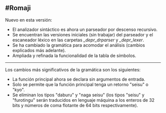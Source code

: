 #Romaji
---
Nuevo en esta versión:

- El analizador sintáctico es ahora un parseador por descenso recursivo.
- Se encuentran las versiones iniciales (sin trabajar) del parseador y el escaneador léxico en las carpetas _\_depr\_drparser_ y _\_depr\_lexer_.
- Se ha cambiado la gramática para acomodar el análisis (cambios explicados más adelante).
- Ampliada y refinada la funcionalidad de la tabla de símbolos.

---
Los cambios más significativos de la gramática son los siguientes:

- La función principal ahora se declara sin argumentos de entrada.
- Solo se permite que la función principal tenga un retorno "seisu" o "kyo".
- Se eliminan los tipos "daburu" y "naga seisu" (los tipos "seisu" y "furotingu" serán traducidos en lenguaje máquina a los enteros de 32 bits y números de coma flotante de 64 bits respectivamente).
